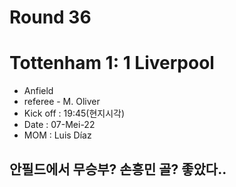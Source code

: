 # Round 36
# Tottenham 1: 1 Liverpool
- Anfield
- referee - M. Oliver
- Kick off : 19:45(현지시각)
- Date : 07-Mei-22
- MOM : Luis Díaz

## 안필드에서 무승부? 손흥민 골? 좋았다..

